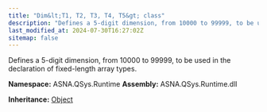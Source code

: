 ```yaml
---
title: "Dim&lt;T1, T2, T3, T4, T5&gt; class"
description: "Defines a 5-digit dimension, from 10000 to 99999, to be used in the declaration of fixed-length array types. "
last_modified_at: 2024-07-30T16:27:02Z
sitemap: false
---
```


Defines a 5-digit dimension, from 10000 to 99999, to be used in the declaration of fixed-length array types.

**Namespace:** ASNA.QSys.Runtime
**Assembly:** ASNA.QSys.Runtime.dll

**Inheritance:** [Object](https://docs.microsoft.com/en-us/dotnet/api/system.object)
<br>
<br>
